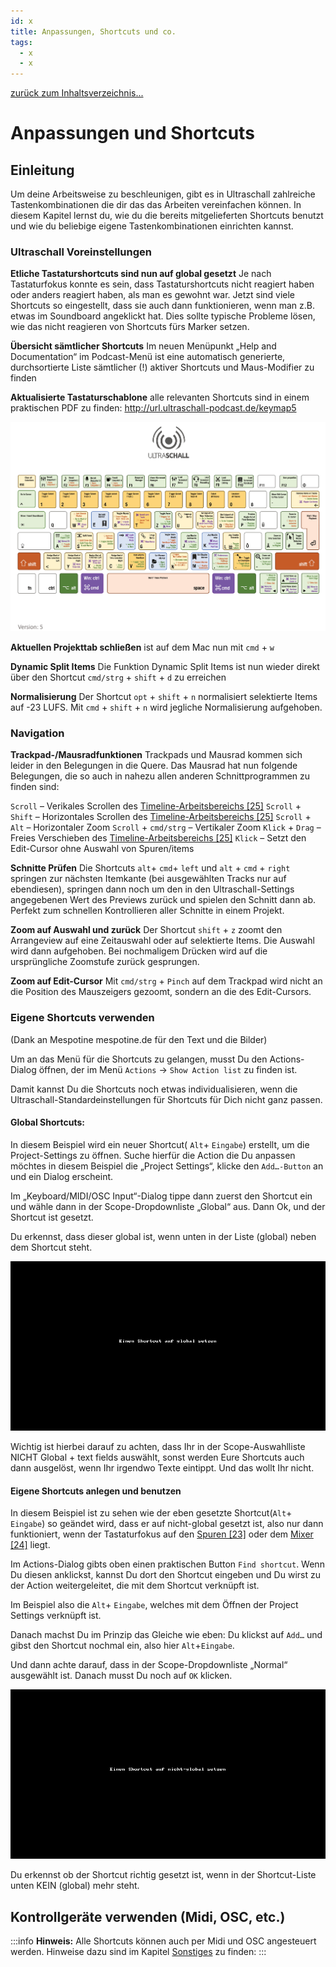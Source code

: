 ```yaml
---
id: x
title: Anpassungen, Shortcuts und co.
tags:
  - x
  - x
---
```


[zurück zum Inhaltsverzeichnis...](https://pad.gwdg.de/t3uoZPBsTyigArO0yHq8jw#)
<!-- @todo: Blder auf  Git main umziehen -->
<!-- @todo: Links auf  Git main umziehen -->
<!-- @todo: Link auf Kapitel "Sonstiges" korrigieren -->
<!-- @todo: Bildunterschrifen hinzufügen-->
<!-- @todo: Die Nummern die im Kapitel "Übersicht über die Bedienelemente und Bereiched" verwedet werden sollten sich duch alle Dokumente ziehen -->
<!-- @todo: Gif loops nur bei Bedarf starten (Gif verändern) -->

# Anpassungen und Shortcuts
## Einleitung
Um deine Arbeitsweise zu beschleunigen, gibt es in Ultraschall zahlreiche Tastenkombinationen die dir das das Arbeiten vereinfachen können. In diesem Kapitel lernst du, wie du die bereits mitgelieferten Shortcuts benutzt und wie du beliebige eigene Tastenkombinationen einrichten kannst.

### Ultraschall Voreinstellungen
**Etliche Tastaturshortcuts sind nun auf global gesetzt**
Je nach Tastaturfokus konnte es sein, dass Tastaturshortcuts nicht reagiert haben oder anders reagiert haben, als man es gewohnt war. Jetzt sind viele Shortcuts so eingestellt, dass sie auch dann funktionieren, wenn man z.B. etwas im Soundboard angeklickt hat. Dies sollte typische Probleme lösen, wie das nicht reagieren von Shortcuts fürs Marker setzen.

**Übersicht sämtlicher Shortcuts**
Im neuen Menüpunkt „Help and Documentation“ im Podcast-Menü ist eine automatisch generierte, durchsortierte Liste sämtlicher (!) aktiver Shortcuts und Maus-Modifier zu finden

**Aktualisierte Tastaturschablone**
alle relevanten Shortcuts sind in einem praktischen PDF zu finden: http://url.ultraschall-podcast.de/keymap5


![Keymap](https://raw.githubusercontent.com/Ultraschall/ultraschall-manual/main/assets/images/Anpassungen-und-Shortcuts/keymap.jpg)

**Aktuellen Projekttab schließen**
ist auf dem Mac nun mit `cmd` + `w`

**Dynamic Split Items**
Die Funktion Dynamic Split Items ist nun wieder direkt über den Shortcut `cmd/strg` + `shift` + `d` zu erreichen

**Normalisierung**
Der Shortcut `opt` + `shift` + `n` normalisiert selektierte Items auf -23 LUFS.
Mit `cmd` + `shift` + `n`  wird jegliche Normalisierung aufgehoben.

### Navigation

**Trackpad-/Mausradfunktionen**
Trackpads und Mausrad kommen sich leider in den Belegungen in die Quere. Das Mausrad hat nun folgende Belegungen, die so auch in nahezu allen anderen Schnittprogrammen zu finden sind:

`Scroll` – Verikales Scrollen des [Timeline-Arbeitsbereichs [25]](GUI-Gesamtuebersicht)
`Scroll` + `Shift` – Horizontales Scrollen des [Timeline-Arbeitsbereichs [25]](GUI-Gesamtuebersicht)
`Scroll` + `Alt` – Horizontaler Zoom
`Scroll` + `cmd/strg` – Vertikaler Zoom
`Klick` + `Drag` – Freies Verschieben des [Timeline-Arbeitsbereichs [25]](GUI-Gesamtuebersicht)
`Klick` – Setzt den Edit-Cursor ohne Auswahl von Spuren/items

**Schnitte Prüfen**
Die Shortcuts `alt`+ `cmd`+ `left` und `alt` + `cmd` + `right` springen zur nächsten Itemkante (bei ausgewählten Tracks nur auf ebendiesen), springen dann noch um den in den Ultraschall-Settings angegebenen Wert des Previews zurück und spielen den Schnitt dann ab. Perfekt zum schnellen Kontrollieren aller Schnitte in einem Projekt.

**Zoom auf Auswahl und zurück**
Der Shortcut `shift` + `z` zoomt den Arrangeview auf eine Zeitauswahl oder auf selektierte Items. Die Auswahl wird dann aufgehoben. Bei nochmaligem Drücken wird auf die ursprüngliche Zoomstufe zurück gesprungen.

**Zoom auf Edit-Cursor**
Mit `cmd/strg` + `Pinch` auf dem Trackpad wird nicht an die Position des Mauszeigers gezoomt, sondern an die des Edit-Cursors.


### Eigene Shortcuts verwenden
(Dank an Mespotine mespotine.de für den Text und die Bilder)
<!-- @todo: Bei Mesopotine bob dieser Hweis entfallen kann-->

Um an das Menü für die Shortcuts zu gelangen, musst Du den Actions-Dialog öffnen, der im Menü `Actions` -> `Show Action list` zu finden ist.

Damit kannst Du die Shortcuts noch etwas individualisieren, wenn die Ultraschall-Standardeinstellungen für Shortcuts für Dich nicht ganz passen.

#### Global Shortcuts:
In diesem Beispiel wird ein neuer Shortcut( `Alt`+ `Eingabe`) erstellt, um die Project-Settings zu öffnen.
Suche hierfür die Action die Du anpassen möchtes in diesem Beispiel die „Project Settings“,
klicke den `Add…-Button` an und ein Dialog erscheint.

Im „Keyboard/MIDI/OSC Input“-Dialog tippe dann zuerst den Shortcut ein und wähle dann in der Scope-Dropdownliste „Global“ aus. Dann Ok, und der Shortcut ist gesetzt.

Du erkennst, dass dieser global ist, wenn unten in der Liste (global) neben dem Shortcut steht.

![Shortcuts Global](https://raw.githubusercontent.com/Ultraschall/ultraschall-manual/main/assets/images/Anpassungen-und-Shortcuts/globale_shortcuts.gif)

Wichtig ist hierbei darauf zu achten, dass Ihr in der Scope-Auswahlliste NICHT Global + text fields auswählt, sonst werden Eure Shortcuts auch dann ausgelöst, wenn Ihr irgendwo Texte eintippt. Und das wollt Ihr nicht.

#### Eigene Shortcuts anlegen und benutzen
In diesem Beispiel ist zu sehen wie der eben gesetzte Shortcut(`Alt`+ `Eingabe`) so geändet wird, dass er auf nicht-global gesetzt ist, also nur dann funktioniert, wenn der Tastaturfokus auf den [Spuren [23]](GUI-Gesamtuebersicht) oder dem [Mixer [24]](GUI-Gesamtuebersicht) liegt.

Im Actions-Dialog gibts oben einen praktischen Button `Find shortcut`.
Wenn Du diesen anklickst, kannst Du dort den Shortcut eingeben und Du wirst zu der Action weitergeleitet, die mit dem Shortcut verknüpft ist.

Im Beispiel also die `Alt`+ `Eingabe`, welches mit dem Öffnen der Project Settings verknüpft ist.

Danach machst Du im Prinzip das Gleiche wie eben:
Du klickst auf `Add…`
und gibst den Shortcut nochmal ein, also hier `Alt`+`Eingabe`.

Und dann achte darauf, dass in der Scope-Dropdownliste „Normal“ ausgewählt ist. Danach musst Du noch auf  `OK` klicken.

![Shortcuts Local](https://raw.githubusercontent.com/Ultraschall/ultraschall-manual/main/assets/images/Anpassungen-und-Shortcuts/lokale_shortcuts.gif)

Du erkennst ob der Shortcut richtig gesetzt ist, wenn in der Shortcut-Liste unten KEIN (global) mehr steht.

## Kontrollgeräte verwenden (Midi, OSC, etc.)
:::info
**Hinweis:** Alle Shortcuts können auch per Midi und OSC angesteuert werden. Hinweise dazu sind im Kapitel [Sonstiges](https://pad.gwdg.de/sLRAFF9eS0OwYFuobe_wZw#) zu finden:
:::
